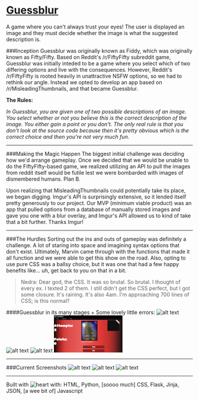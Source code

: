 # [Guessblur](http://35.166.71.133/)
A game where you can't always trust your eyes! The user is displayed an image and they must decide whether the image is what the suggested description is.


###Inception
Guessblur was originally known as Fiddy, which was originally known as Fifty/Fifty. Based on Reddit's /r/FiftyFifty subreddit game, Guessblur was initially inteded to be a game where you select which of two differing options and live with the consequences. However, Reddit's /r/FiftyFifty is rooted heavily in unattractive NSFW options, so we had to rethink our angle. Instead we opted to develop an app based on /r/MisleadingThumbnails, and that became Guessblur.

  **The Rules:**

  _In Guessblur, you are given one of two possible descriptions of an image. You select whether or not you believe this is the   correct description of the image. You either gain a point or you don't. The only real rule is that you don't look at the
  source code because then it's pretty obvious which is the correct choice and then you're not very much fun._
***

###Making the Magic Happen
The biggest initial challenge was deciding how we'd arrange gameplay. Once we decided that we would be unable to do the FiftyFifty-based game, we realized utilizing an API to pull the images from reddit itself would be futile lest we were bombarded with images of dismembered humans. Plan B.

Upon realizing that MisleadingThumbnails could potentially take its place, we began digging. Imgur's API is surprisingly extensive, so it lended itself pretty generously to our project. Our MVP (minimum viable product) was an app that pulled options from a database of manually stored images and gave you one with a blur overlay, and Imgur's API allowed us to kind of take that a bit further. Thanks Imgur!
***

###The Hurdles
Sorting out the ins and outs of gameplay was definitely a challenge. A lot of staring into space and imagining syntax options that don't exist. Ultimately, Marvin came through with the functions that made it all function and we were able to get this show on the road. Also, opting to use pure CSS was a ballsy choice, but it was one that had a few happy benefits like... uh, get back to you on that in a bit.

> Nedra: Dear god, the CSS. It was so brutal. So brutal. I thought of every ex. I texted 2 of them. I still didn't get the CSS perfect, but I got some closure. It's raining. It's also 4am. I'm approaching 700 lines of CSS; is this normal?

####Guessblur in its many stages + Some lovely little errors:
<img src="http://i.imgur.com/XRvSLf3.png" alt="alt text" width="gameplay" height="100"> <img src="http://i.imgur.com/M20luVx.png" alt="alt text" width="gameplay" height="100"> <img src="http://i.imgur.com/4ibltWS.png" alt="alt text" width="gameplay" height="100"> <img src="https://raw.githubusercontent.com/DigitalCrafts-HTX-11-2016-Cohort/guessblur/master/static/gameplay.png" alt="alt text" width="gameplay" height="100"> 

***

###Current Screenshots
<img src="http://i.imgur.com/BIFspRo.png" alt="alt text" width="gameplay" height="400"> 
<img src="http://i.imgur.com/PX5GRzA.png" alt="alt text" width="gameplay" height="400"> 
<img src="http://i.imgur.com/Ur0agwu.png" alt="alt text" width="gameplay" height="400">

***

Built with ![heart](http://i.imgur.com/4PataBu.png) with:
HTML, Python, [soooo much] CSS, Flask, Jinja, JSON, [a wee bit of] Javascript
